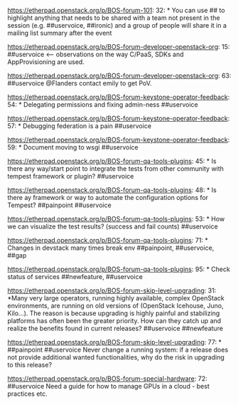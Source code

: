https://etherpad.openstack.org/p/BOS-forum-101: 32: * You can use ##<tag> to highlight anything that needs to be shared with a team not present in the session (e.g. ##uservoice, ##ironic) and a group of people will share it in a mailing list summary after the event

https://etherpad.openstack.org/p/BOS-forum-developer-openstack-org: 15: ##uservoice <-- observations on the way C/PaaS, SDKs and AppProvisioning are used.

https://etherpad.openstack.org/p/BOS-forum-developer-openstack-org: 63: ##uservoice @Flanders contact emily to get PoV.

https://etherpad.openstack.org/p/BOS-forum-keystone-operator-feedback: 54: * Delegating permissions and fixing admin-ness  ##uservoice

https://etherpad.openstack.org/p/BOS-forum-keystone-operator-feedback: 57: * Debugging federation is a pain  ##uservoice

https://etherpad.openstack.org/p/BOS-forum-keystone-operator-feedback: 59: * Document moving to wsgi ##uservoice

https://etherpad.openstack.org/p/BOS-forum-qa-tools-plugins: 45: * Is there any way/start point to integrate the tests from other community with tempest framework or plugin? ##uservoice

https://etherpad.openstack.org/p/BOS-forum-qa-tools-plugins: 48: * Is there ay framework or way to automate the configuration options for Tempest? ##painpoint  ##uservoice

https://etherpad.openstack.org/p/BOS-forum-qa-tools-plugins: 53: * How we can visualize the test results? (success and fail counts)  ##uservoice

https://etherpad.openstack.org/p/BOS-forum-qa-tools-plugins: 71: * Changes in devstack many times break env  ##painpoint, ##uservoice, ##gap

https://etherpad.openstack.org/p/BOS-forum-qa-tools-plugins: 95: * Check status of services  ##newfeature, ##uservoice

https://etherpad.openstack.org/p/BOS-forum-skip-level-upgrading: 31: *Many very large operators, running highly available, complex OpenStack environments, are running on old versions of (OpenStack Icehouse, Juno, Kilo...). The reason is because upgrading is highly painful and stabilizing platforms has often been the greater priority. How can they catch up and realize the benefits found in current releases? ##uservoice ##newfeature

https://etherpad.openstack.org/p/BOS-forum-skip-level-upgrading: 77: * ##painpoint ##uservoice Never change a running system: if a release does not provide additional wanted functionalities, why do the risk in upgrading to this release?

https://etherpad.openstack.org/p/BOS-forum-special-hardware: 72: ##uservoice Need a guide for how to manage GPUs in a cloud - best practices etc.

